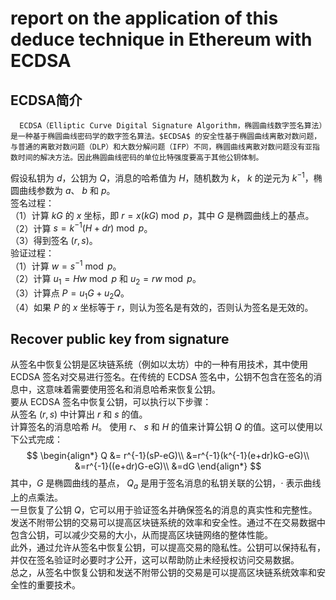 # report on the application of this deduce technique in Ethereum with ECDSA
## ECDSA简介
	  ECDSA（Elliptic Curve Digital Signature Algorithm，椭圆曲线数字签名算法）是一种基于椭圆曲线密码学的数字签名算法。$ECDSA$ 的安全性基于椭圆曲线离散对数问题，与普通的离散对数问题（DLP）和大数分解问题（IFP）不同，椭圆曲线离散对数问题没有亚指数时间的解决方法。因此椭圆曲线密码的单位比特强度要高于其他公钥体制。   
假设私钥为 $d$，公钥为 $Q$，消息的哈希值为 $H$，随机数为 $k$， $k$ 的逆元为 $k^{-1}$，椭圆曲线参数为 $a$、 $b$ 和 $p$。  
签名过程：  
（1）计算 $kG$ 的 $x$ 坐标，即 $r = x(kG) \bmod p$，其中 $G$ 是椭圆曲线上的基点。  
（2）计算 $s = k^{-1}(H + dr) \bmod p$。  
（3）得到签名 $(r, s)$。  
验证过程：  
（1）计算 $w = s^{-1} \bmod p$。  
（2）计算 $u_1 = Hw \bmod p$ 和 $u_2 = rw \bmod p$。  
（3）计算点 $P = u_1G + u_2Q$。  
（4）如果 $P$ 的 $x$ 坐标等于 $r$，则认为签名是有效的，否则认为签名是无效的。  
## Recover public key from signature
从签名中恢复公钥是区块链系统（例如以太坊）中的一种有用技术，其中使用 ECDSA 签名对交易进行签名。在传统的 ECDSA 签名中，公钥不包含在签名的消息中，这意味着需要使用签名和消息哈希来恢复公钥。  
要从 ECDSA 签名中恢复公钥，可以执行以下步骤：  
从签名 $(r, s)$ 中计算出 $r$ 和 $s$ 的值。  
计算签名的消息哈希 $H$。
使用 $r$、 $s$ 和 $H$ 的值来计算公钥 $Q$ 的值。这可以使用以下公式完成： 
$$
\begin{align*}
Q &= r^{-1}(sP-eG)\\
&=r^{-1}(k^{-1}(e+dr)kG-eG)\\
&=r^{-1}((e+dr)G-eG)\\
&=dG
\end{align*}
$$
其中，$G$ 是椭圆曲线的基点， $Q_a$ 是用于签名消息的私钥关联的公钥，$\cdot$ 表示曲线上的点乘法。  
一旦恢复了公钥 $Q$，它可以用于验证签名并确保签名的消息的真实性和完整性。  
发送不附带公钥的交易可以提高区块链系统的效率和安全性。通过不在交易数据中包含公钥，可以减少交易的大小，从而提高区块链网络的整体性能。  
此外，通过允许从签名中恢复公钥，可以提高交易的隐私性。公钥可以保持私有，并仅在签名验证时必要时才公开，这可以帮助防止未经授权访问交易数据。  
总之，从签名中恢复公钥和发送不附带公钥的交易是可以提高区块链系统效率和安全性的重要技术。
